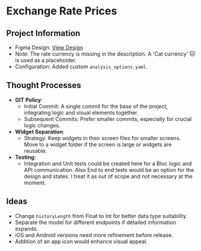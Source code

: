 # Exchange Rate Prices

## Project Information
- Figma Design: [View Design](https://www.figma.com/file/Gd13gQCvkEyCo9Ef4r9Crz/Exchange-rate-app?type=design&node-id=0%3A1&mode=design&t=38OfvHVTwz7gq1v0-1)
- Note: The rate currency is missing in the description. A 'Cat currency' 🐱 is used as a placeholder.
- Configuration: Added custom `analysis_options.yaml`.

## Thought Processes
- **GIT Policy**:
    - Initial Commit: A single commit for the base of the project, integrating logic and visual elements together.
    - Subsequent Commits: Prefer smaller commits, especially for crucial logic changes.
- **Widget Separation**:
    - Strategy: Keep widgets in their screen files for smaller screens. Move to a widget folder if the screen is large or widgets are reusable.
- **Testing**:
    - Integration and Unit tests could be created here for a Bloc logic and API communication. Also End to end tests would be an option for the design and states. I treat it as out of scope and not necessary at the moment.

## Ideas
- Change `historyLength` from Float to Int for better data type suitability.
- Separate the model for different endpoints if detailed information expands.
- iOS and Android versions need more refinement before release.
- Addition of an app icon would enhance visual appeal.

